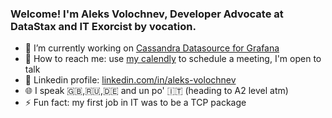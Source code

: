 ### Welcome! I'm Aleks Volochnev, Developer Advocate at DataStax and IT Exorcist by vocation.

- 🔭 I’m currently working on [Cassandra Datasource for Grafana](https://github.com/HadesArchitect/GrafanaCassandraDatasource)
- 💬 How to reach me: use [my calendly](https://calendly.com/aleks-volochnev) to schedule a meeting, I'm open to talk
- 🔗 Linkedin profile: [linkedin.com/in/aleks-volochnev](https://www.linkedin.com/in/aleks-volochnev/)
- 🌐 I speak 🇬🇧,🇷🇺,🇩🇪 and un po' 🇮🇹 (heading to A2 level atm)
- ⚡ Fun fact: my first job in IT was to be a TCP package
